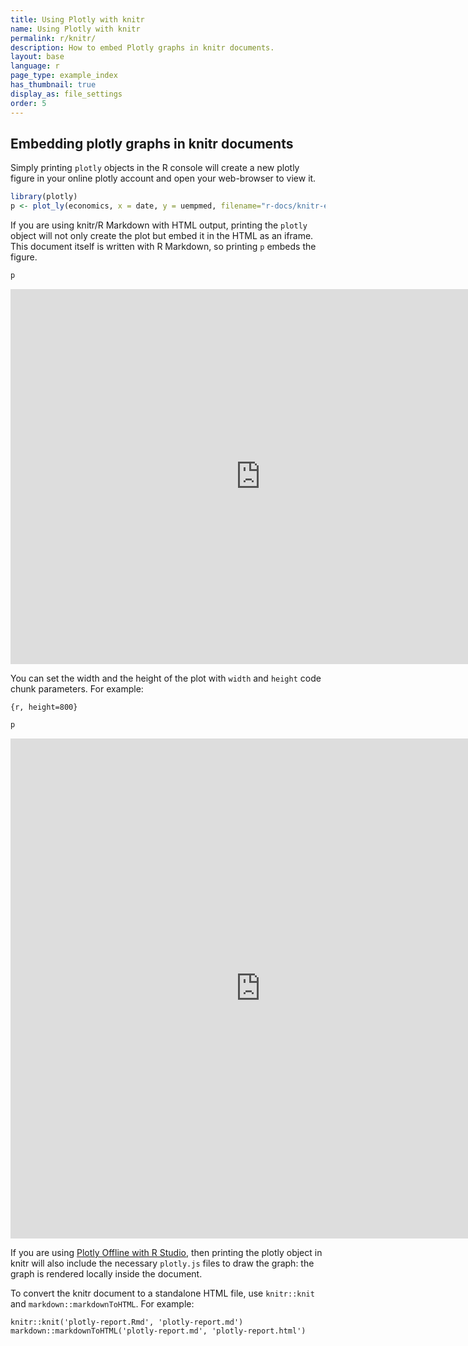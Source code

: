```yaml
---
title: Using Plotly with knitr
name: Using Plotly with knitr
permalink: r/knitr/
description: How to embed Plotly graphs in knitr documents.
layout: base
language: r
page_type: example_index
has_thumbnail: true
display_as: file_settings
order: 5
---
```


## Embedding plotly graphs in knitr documents




Simply printing `plotly` objects in the R console will create a new plotly figure in your online plotly account and open your web-browser to view it.


```r
library(plotly)
p <- plot_ly(economics, x = date, y = uempmed, filename="r-docs/knitr-example")
```

If you are using knitr/R Markdown with HTML output, printing the `plotly` object will not only create the plot but embed it in the HTML as an iframe. This document itself is written with R Markdown, so printing `p` embeds the figure.



```r
p
```

<iframe height="600" id="igraph" scrolling="no" seamless="seamless" src="https://plot.ly/~RPlotBot/1286.embed" width="800" frameBorder="0"></iframe>

You can set the width and the height of the plot with `width` and `height` code chunk parameters. For example:

`{r, height=800}`


```r
p
```

<iframe height="800" id="igraph" scrolling="no" seamless="seamless" src="https://plot.ly/~RPlotBot/1286.embed" width="800" frameBorder="0"></iframe>

If you are using [Plotly Offline with R Studio](https://purchasing.plot.ly/plotly-offline-r), then printing the plotly object in knitr will also include the necessary `plotly.js` files to draw the graph: the graph is rendered locally inside the document.

To convert the knitr document to a standalone HTML file, use `knitr::knit` and `markdown::markdownToHTML`. For example:

```
knitr::knit('plotly-report.Rmd', 'plotly-report.md')
markdown::markdownToHTML('plotly-report.md', 'plotly-report.html')
```
